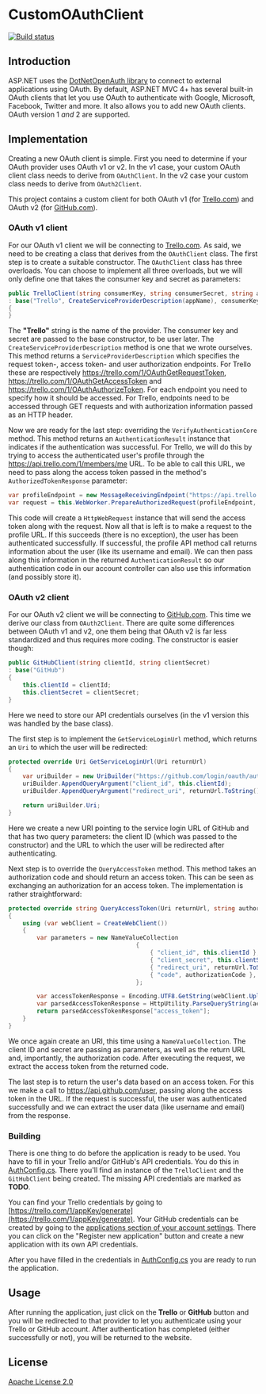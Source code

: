 # CustomOAuthClient

[![Build status](https://ci.appveyor.com/api/projects/status/odwdlelrpuhi6wno)](https://ci.appveyor.com/project/ErikSchierboom/customoauthclient)

## Introduction
ASP.NET uses the [DotNetOpenAuth library](http://dotnetopenauth.net/) to connect to external applications using OAuth. By default, ASP.NET MVC 4+ has several built-in OAuth clients that let you use OAuth to authenticate with Google, Microsoft, Facebook, Twitter and more. It also allows you to add new OAuth clients. OAuth version 1 *and* 2 are supported.

## Implementation
Creating a new OAuth client is simple. First you need to determine if your OAuth provider uses OAuth v1 or v2. In the v1 case, your custom OAuth client class needs to derive from `OAuthClient`. In the v2 case your custom class needs to derive from `OAuth2Client`.

This project contains a custom client for both OAuth v1 (for [Trello.com](http://trello.com)) and OAuth v2 (for [GitHub.com](http://github.com)).

### OAuth v1 client
For our OAuth v1 client we will be connecting to [Trello.com](Trello.com). As said, we need to be creating a class that derives from the `OAuthClient` class. The first step is to create a suitable constructor. The `OAuthClient` class has three overloads. You can choose to implement all three overloads, but we will only define one that takes the consumer key and secret as parameters:

```c#
public TrelloClient(string consumerKey, string consumerSecret, string appName)
: base("Trello", CreateServiceProviderDescription(appName), consumerKey, consumerSecret)
{
}
```

The **"Trello"** string is the name of the provider. The consumer key and secret are passed to the base constructor, to be user later. The `CreateServiceProviderDescription` method is one that we wrote ourselves. This method returns a `ServiceProviderDescription` which specifies the request token-, access token- and user authorization endpoints. For Trello these are respectively https://trello.com/1/OAuthGetRequestToken, https://trello.com/1/OAuthGetAccessToken and https://trello.com/1/OAuthAuthorizeToken. For each endpoint you need to specify how it should be accessed. For Trello, endpoints need to be accessed through GET requests and with authorization information passed as an HTTP header.

Now we are ready for the last step: overriding the `VerifyAuthenticationCore` method. This method returns an `AuthenticationResult` instance that indicates if the authentication was successful. For Trello, we will do this by trying to access the authenticated user's profile through the https://api.trello.com/1/members/me URL. To be able to call this URL, we need to pass along the access token passed in the method's `AuthorizedTokenResponse` parameter:
    
```c#
var profileEndpoint = new MessageReceivingEndpoint("https://api.trello.com/1/members/me", HttpDeliveryMethods.GetRequest);
var request = this.WebWorker.PrepareAuthorizedRequest(profileEndpoint, response.AccessToken);
```

This code will create a `HttpWebRequest` instance that will send the access token along with the request. Now all that is left is to make a request to the profile URL. If this succeeds (there is no exception), the user has been authenticated successfully. If successful, the profile API method call returns information about the user (like its username and email). We can then pass along this information in the returned `AuthenticationResult` so our authentication code in our account controller can also use this information (and possibly store it).

### OAuth v2 client
For our OAuth v2 client we will be connecting to [GitHub.com](GitHub.com). This time we derive our class from `OAuth2Client`. There are quite some differences between OAuth v1 and v2, one them being that OAuth v2 is far less standardized and thus requires more coding. The constructor is easier though:

```c#
public GitHubClient(string clientId, string clientSecret)
: base("GitHub")
{
    this.clientId = clientId;
    this.clientSecret = clientSecret;
}
```

Here we need to store our API credentials ourselves (in the v1 version this was handled by the base class).

The first step is to implement the `GetServiceLoginUrl` method, which returns an `Uri` to which the user will be redirected:

```c#
protected override Uri GetServiceLoginUrl(Uri returnUrl)
{
    var uriBuilder = new UriBuilder("https://github.com/login/oauth/authorize");
    uriBuilder.AppendQueryArgument("client_id", this.clientId);
    uriBuilder.AppendQueryArgument("redirect_uri", returnUrl.ToString());

    return uriBuilder.Uri;
}
```

Here we create a new URI pointing to the service login URL of GitHub and that has two query parameters: the client ID (which was passed to the constructor) and the URL to which the user will be redirected after authenticating.

Next step is to override the `QueryAccessToken` method. This method takes an authorization code and should return an access token. This can be seen as exchanging an authorization for an access token. The implementation is rather straightforward:

```c#
protected override string QueryAccessToken(Uri returnUrl, string authorizationCode)
{
    using (var webClient = CreateWebClient())
    {
        var parameters = new NameValueCollection
                                    {
                                        { "client_id", this.clientId },
                                        { "client_secret", this.clientSecret },
                                        { "redirect_uri", returnUrl.ToString() },
                                        { "code", authorizationCode },
                                    };

        var accessTokenResponse = Encoding.UTF8.GetString(webClient.UploadValues(AccessTokenUrl, parameters));
        var parsedAccessTokenResponse = HttpUtility.ParseQueryString(accessTokenResponse);
        return parsedAccessTokenResponse["access_token"];
    }
}
``` 

We once again create an URI, this time using a `NameValueCollection`. The client ID and secret are passing as parameters, as well as the return URL and, importantly, the authorization code. After executing the request, we extract the access token from the returned code.

The last step is to return the user's data based on an access token. For this we make a call to https://api.github.com/user, passing along the access token in the URL. If the request is successful, the user was authenticated successfully and we can extract the user data (like username and email) from the response.

### Building
There is one thing to do before the application is ready to be used. You have to fill in your Trello and/or GitHub's API credentials. You do this in [AuthConfig.cs](CustomOAuthProvider/App_Start/AuthConfig.cs). There you'll find an instance of the `TrelloClient` and the `GitHubClient` being created. The missing API credentials are marked as **TODO**. 

You can find your Trello credentials by going to [https://trello.com/1/appKey/generate](https://trello.com/1/appKey/generate). Your GitHub credentials can be created by going to the [applications section of your account settings](https://github.com/settings/applications). There you can click on the "Register new application" button and create a new application with its own API credentials.

After you have filled in the credentials in [AuthConfig.cs](CustomOAuthProvider/App_Start/AuthConfig.cs) you are ready to run the application.

## Usage
After running the application, just click on the **Trello** or **GitHub** button and you will be redirected to that provider to let you authenticate using your Trello or GitHub account. After authentication has completed (either successfully or not), you will be returned to the website.

## License
[Apache License 2.0](LICENSE.md)
